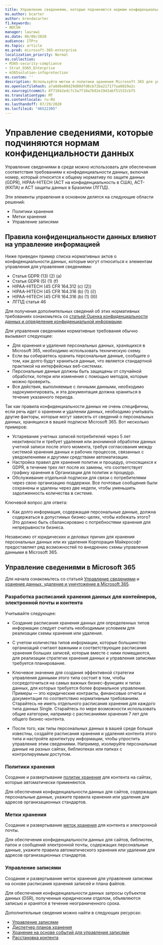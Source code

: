 ```yaml
---
title: Управление сведениями, которые подчиняются нормам конфиденциальности данных
ms.author: bcarter
author: brendacarter
f1.keywords:
- NOCSH
manager: laurawi
ms.date: 06/09/2020
audience: ITPro
ms.topic: article
ms.prod: microsoft-365-enterprise
localization_priority: Normal
ms.collection:
- M365-security-compliance
- Strat_O365_Enterprise
- m365solution-infoprotection
ms.custom: ''
description: Используйте метки и политики хранения Microsoft 365 для управления личными данными в среде Microsoft 365.
ms.openlocfilehash: a7a0d6e00d29d80dfd0cb72ba217177aa6029a2c
ms.sourcegitcommit: 0f71042edc7c3a7f10a7b92e1943abf51532cbf5
ms.translationtype: MT
ms.contentlocale: ru-RU
ms.lasthandoff: 07/29/2020
ms.locfileid: "46522305"
---
```

# <a name="govern-information-subject-to-data-privacy-regulation"></a>Управление сведениями, которые подчиняются нормам конфиденциальности данных

Управление сведениями в среде можно использовать для обеспечения соответствия требованиям к конфиденциальности данных, включая номер, который относится к общему нормативу по защите данных (GDPR), HIPAA-HITECH (ACT на конфиденциальность в США), ACT-(ККПА) и ACT защиты данных в Бразилии (ЛГПД). 

Эти элементы управления в основном делятся на следующие области решений:

- Политики хранения
- Метки хранения
- Управление записями

## <a name="data-privacy-regulations-impacting-information-governance-controls"></a>Правила конфиденциальности данных влияют на управление информацией

Ниже приведен пример списка нормативных актов о конфиденциальности данных, которые могут относиться к элементам управления для управления сведениями:

- Статья GDPR (13) (2) (a)
- Статья GDPR (5) (1) (f)
- HIPAA-HITECH (45 CFR 164.312 (c) (2))
- HIPAA-HITECH (45 CFR 164.316 (b) (1) (i))
- HIPAA-HITECH (45 CFR 164.316 (b) (1) (II))
- ЛГПД статья 46

Для получения дополнительных сведений об этих нормативных требованиях ознакомьтесь со [статьей Оценка конфиденциальности данных и определение конфиденциальной информации](information-protection-deploy-assess.md).

Для управления сведениями нормативные требования обычно вызывают следующее:

- Для хранения и удаления персональных данных, хранящихся в Microsoft 365, необходимо использовать техническую схему.
- Если вы собираетесь хранить персональные данные, сообщите о том, как долго будут храниться данные, что является стандартной практикой на интерфейсных веб-системах.
- Персональные данные должны быть защищены от случайной обработки, потери или изменения с помощью методов, которые можно проверить.
- Все действия, выполняемые с личными данными, необходимо задокументировать, и эта документация должна храниться в течение указанного периода.

Так как правила конфиденциальности данных не очень специфичны, если речь идет о хранении и удалении данных, необходимо учитывать другие факторы, которые могут зависеть от сведений о персональных данных, хранящихся в вашей подписке Microsoft 365. Вот несколько примеров:

- Устаревание учетных записей потребителей через 5 лет неактивности и требует удаления или анонимной обработки данных учетной записи после этого момента, требуя согласования между системой хранения данных и рабочих процессов, связанных с уведомлениями и другими средствами автоматизации.
- Настройка правил для хранения политик и процедур, относящихся к GDPR, в течение трех лет после их замены, что соответствует графику хранения в Организации для политик и процедур.
- Обслуживание отдельной подписки для связи с потребителями через свою организацию поддержки. Все почтовые сообщения были сохранены и удалены через две недели, чтобы уменьшить задолженность количества в системе.

Ключевой вопрос для ответа: 

- Как долго информация, содержащая персональные данные, должна содержаться в допустимых бизнес-целях, чтобы избежать этого? Это должно быть сбалансировано с потребностями хранения для непрерывности бизнеса.

Независимо от юридических и деловых причин для хранения персональных данных или их удаления Корпорация Майкрософт предоставляет ряд возможностей по внедрению схемы управления данными в Microsoft 365.

## <a name="managing-information-governance-in-microsoft-365"></a>Управление сведениями в Microsoft 365

Для начала ознакомьтесь со статьей [Управление сведениями](../compliance/manage-information-governance.md) и [хранение данных, удаление и уничтожение в Microsoft 365](https://docs.microsoft.com/office365/Enterprise/office-365-data-retention-deletion-and-destruction-overview).

### <a name="develop-data-retention-schedules-for-containers-email-and-content"></a>Разработка расписаний хранения данных для контейнеров, электронной почты и контента

Учитывайте следующее:

- Создание расписания хранения данных для определенных типов информации следует считать необходимым условием для реализации схемы хранения или удаления.

- С учетом количества типов информации, которые большинство организаций считают важными и соответствующие расписания хранения больших записей, которые вместе с ними помещаются, для реализации стратегии хранения данных и управления записями требуется планирование. 

- Ключевое значение для создания эффективной стратегии управления данными этого типа состоит в том, чтобы сосредоточиться на самых важных бизнес-функциях и типах данных, для которых требуется более формальное управление. Примеры — это юридические контракты, финансовые отчеты и документация по соответствию нормативным требованиям. Старайтесь не иметь отдельного расписания хранения для каждого типа данных Single. Старайтесь по мере возможности использовать общие категории, например с расписаниями хранения 7 лет для общего бизнес-контента.

- После того, как типы персональных данных в вашей среде больше известны, создайте расписания хранения и удаления контента этого типа и настройте архитектуру информации, чтобы упростить управление этим сведениями. Например, изолируйте персональные данные на разных сайтах, библиотеках или папках с контролируемым доступом.

### <a name="retention-policies"></a>Политики хранения

Создание и развертывание [политик хранения](../compliance/retention-policies.md) для контента на сайтах, которые автоматически применяются.

Для обеспечения конфиденциальности данных для сайтов, содержащих персональные данные, укажите правила хранения или удаления для адресов организационных стандартов.

### <a name="retention-labels"></a>Метки хранения

Создание и развертывание [меток хранения](../compliance/labels.md) для контента и электронной почты.

Для обеспечения конфиденциальности данных для сайтов, библиотек, папок и сообщений электронной почты, содержащих персональные данные, укажите правила автоматического хранения или удаления для адресов организационных стандартов.

### <a name="records-management"></a>Управление записями

Создание и развертывание меток хранения для управления записями на основе расписания хранения записей и плана файлов.

Для обеспечения конфиденциальности данных запросы субъектов данных (DSR), полученные юридическим отделом, объявляются записью и хранятся в течение неограниченного срока.

Дополнительные сведения можно найти в следующих ресурсах: 

- [Управление записями](../compliance/records-management.md)
- [Диспетчер планов хранения](../compliance/file-plan-manager.md)
- [Хранение на основе событий для управления записями](../compliance/automate-event-driven-retention.md)
- [Расстановка контента](../compliance/disposition-reviews.md)
